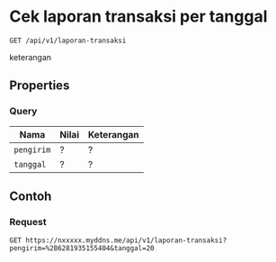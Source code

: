 # Cek laporan transaksi per tanggal
```http
GET /api/v1/laporan-transaksi
```
keterangan
## Properties
### Query
Nama  | Nilai | Keterangan
--- | --- | ---
<code>pengirim</code> | ? | ?
<code>tanggal</code> | ? | ?

## Contoh

### Request
```http
GET https://nxxxxx.myddns.me/api/v1/laporan-transaksi?pengirim=%2B6281935155404&tanggal=20
```
